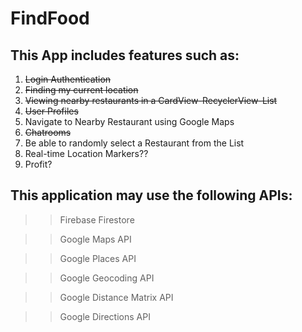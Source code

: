 # FindFood 

## This App includes features such as:
1) ~~Login Authentication~~
2) ~~Finding my current location~~
3) ~~Viewing nearby restaurants in a CardView-RecyclerView-List~~
4) ~~User Profiles~~
5) Navigate to Nearby Restaurant using Google Maps
6) ~~Chatrooms~~
7) Be able to randomly select a Restaurant from the List
8) Real-time Location Markers??
9) Profit?

## This application may use the following APIs:
>> Firebase Firestore

>> Google Maps API

>> Google Places API

>> Google Geocoding API

>> Google Distance Matrix API

>> Google Directions API
